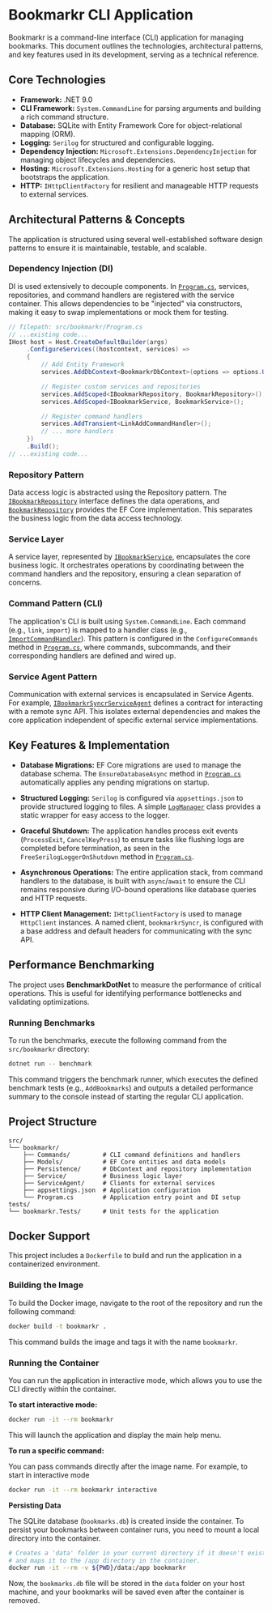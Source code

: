 # Bookmarkr CLI Application

Bookmarkr is a command-line interface (CLI) application for managing bookmarks. This document outlines the technologies, architectural patterns, and key features used in its development, serving as a technical reference.

## Core Technologies

- **Framework:** .NET 9.0
- **CLI Framework:** `System.CommandLine` for parsing arguments and building a rich command structure.
- **Database:** SQLite with Entity Framework Core for object-relational mapping (ORM).
- **Logging:** `Serilog` for structured and configurable logging.
- **Dependency Injection:** `Microsoft.Extensions.DependencyInjection` for managing object lifecycles and dependencies.
- **Hosting:** `Microsoft.Extensions.Hosting` for a generic host setup that bootstraps the application.
- **HTTP:** `IHttpClientFactory` for resilient and manageable HTTP requests to external services.

## Architectural Patterns & Concepts

The application is structured using several well-established software design patterns to ensure it is maintainable, testable, and scalable.

### Dependency Injection (DI)

DI is used extensively to decouple components. In [`Program.cs`](src/bookmarkr/Program.cs), services, repositories, and command handlers are registered with the service container. This allows dependencies to be "injected" via constructors, making it easy to swap implementations or mock them for testing.

```csharp
// filepath: src/bookmarkr/Program.cs
// ...existing code...
IHost host = Host.CreateDefaultBuilder(args)
     .ConfigureServices((hostcontext, services) =>
     {
         // Add Entity Framework
         services.AddDbContext<BookmarkrDbContext>(options => options.UseSqlite("Data Source=bookmarks.db"));

         // Register custom services and repositories
         services.AddScoped<IBookmarkRepository, BookmarkRepository>();
         services.AddScoped<IBookmarkService, BookmarkService>();

         // Register command handlers
         services.AddTransient<LinkAddCommandHandler>();
         // ... more handlers
     })
     .Build();
// ...existing code...
```

### Repository Pattern

Data access logic is abstracted using the Repository pattern. The [`IBookmarkRepository`](src/bookmarkr/Persistence/BookmarkRepository.cs) interface defines the data operations, and [`BookmarkRepository`](src/bookmarkr/Persistence/BookmarkRepository.cs) provides the EF Core implementation. This separates the business logic from the data access technology.

### Service Layer

A service layer, represented by [`IBookmarkService`](src/bookmarkr/Service/BookmarkService.cs), encapsulates the core business logic. It orchestrates operations by coordinating between the command handlers and the repository, ensuring a clean separation of concerns.

### Command Pattern (CLI)

The application's CLI is built using `System.CommandLine`. Each command (e.g., `link`, `import`) is mapped to a handler class (e.g., [`ImportCommandHandler`](src/bookmarkr/Commands/Import/ImportCommandHandler.cs)). This pattern is configured in the `ConfigureCommands` method in [`Program.cs`](src/bookmarkr/Program.cs), where commands, subcommands, and their corresponding handlers are defined and wired up.

### Service Agent Pattern

Communication with external services is encapsulated in Service Agents. For example, [`IBookmarkrSyncrServiceAgent`](src/bookmarkr/ServiceAgent/BookmarkrSyncrServiceAgent.cs) defines a contract for interacting with a remote sync API. This isolates external dependencies and makes the core application independent of specific external service implementations.

## Key Features & Implementation

- **Database Migrations:** EF Core migrations are used to manage the database schema. The `EnsureDatabaseAsync` method in [`Program.cs`](src/bookmarkr/Program.cs) automatically applies any pending migrations on startup.

- **Structured Logging:** `Serilog` is configured via `appsettings.json` to provide structured logging to files. A simple [`LogManager`](src/bookmarkr/Logger/LogManager.cs) class provides a static wrapper for easy access to the logger.

- **Graceful Shutdown:** The application handles process exit events (`ProcessExit`, `CancelKeyPress`) to ensure tasks like flushing logs are completed before termination, as seen in the `FreeSerilogLoggerOnShutdown` method in [`Program.cs`](src/bookmarkr/Program.cs).

- **Asynchronous Operations:** The entire application stack, from command handlers to the database, is built with `async`/`await` to ensure the CLI remains responsive during I/O-bound operations like database queries and HTTP requests.

- **HTTP Client Management:** `IHttpClientFactory` is used to manage `HttpClient` instances. A named client, `bookmarkrSyncr`, is configured with a base address and default headers for communicating with the sync API.

## Performance Benchmarking

The project uses **BenchmarkDotNet** to measure the performance of critical operations. This is useful for identifying performance bottlenecks and validating optimizations.

### Running Benchmarks

To run the benchmarks, execute the following command from the `src/bookmarkr` directory:

```bash
dotnet run -- benchmark
```

This command triggers the benchmark runner, which executes the defined benchmark tests (e.g., `AddBookmarks`) and outputs a detailed performance summary to the console instead of starting the regular CLI application.

## Project Structure

```
src/
└── bookmarkr/
    ├── Commands/         # CLI command definitions and handlers
    ├── Models/           # EF Core entities and data models
    ├── Persistence/      # DbContext and repository implementation
    ├── Service/          # Business logic layer
    ├── ServiceAgent/     # Clients for external services
    ├── appsettings.json  # Application configuration
    └── Program.cs        # Application entry point and DI setup
tests/
└── bookmarkr.Tests/      # Unit tests for the application
```
## Docker Support

This project includes a `Dockerfile` to build and run the application in a containerized environment.

### Building the Image

To build the Docker image, navigate to the root of the repository and run the following command:

```bash
docker build -t bookmarkr .
```

This command builds the image and tags it with the name `bookmarkr`.

### Running the Container

You can run the application in interactive mode, which allows you to use the CLI directly within the container.

**To start interactive mode:**

```bash
docker run -it --rm bookmarkr
```

This will launch the application and display the main help menu.

**To run a specific command:**

You can pass commands directly after the image name. For example, to start in interactive mode

```bash
docker run -it --rm bookmarkr interactive
```

**Persisting Data**

The SQLite database (`bookmarks.db`) is created inside the container. To persist your bookmarks between container runs, you need to mount a local directory into the container.

```bash
# Creates a 'data' folder in your current directory if it doesn't exist
# and maps it to the /app directory in the container.
docker run -it --rm -v ${PWD}/data:/app bookmarkr
```

Now, the `bookmarks.db` file will be stored in the `data` folder on your host machine, and your bookmarks will be saved even after the container is removed.